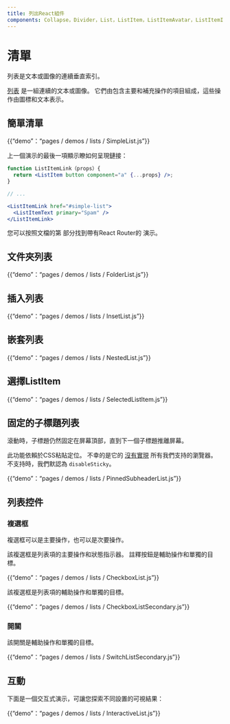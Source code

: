 ```yaml
---
title: 列出React組件
components: Collapse，Divider，List，ListItem，ListItemAvatar，ListItemIcon，ListItemSecondaryAction，ListItemText，ListSubheader
---
```

# 清單

<p class="description">列表是文本或圖像的連續垂直索引。</p>

[列表](https://material.io/design/components/lists.html) 是一組連續的文本或圖像。 它們由包含主要和補充操作的項目組成，這些操作由圖標和文本表示。

## 簡單清單

{{“demo”：“pages / demos / lists / SimpleList.js”}}

上一個演示的最後一項顯示瞭如何呈現鏈接：

```jsx
function ListItemLink（props）{
  return <ListItem button component="a" {...props} />;
}

// ...

<ListItemLink href="#simple-list">
  <ListItemText primary="Spam" />
</ListItemLink>
```

您可以按照文檔的第</a> 部分找到帶有React Router的 演示。</p> 

## 文件夾列表

{{“demo”：“pages / demos / lists / FolderList.js”}}

## 插入列表

{{“demo”：“pages / demos / lists / InsetList.js”}}

## 嵌套列表

{{“demo”：“pages / demos / lists / NestedList.js”}}

## 選擇ListItem

{{“demo”：“pages / demos / lists / SelectedListItem.js”}}

## 固定的子標題列表

滾動時，子標題仍然固定在屏幕頂部，直到下一個子標題推離屏幕。

此功能依賴於CSS粘貼定位。 不幸的是它的 [沒有實現](https://caniuse.com/#search=sticky) 所有我們支持的瀏覽器。 不支持時，我們默認為 `disableSticky`。

{{“demo”：“pages / demos / lists / PinnedSubheaderList.js”}}

## 列表控件

### 複選框

複選框可以是主要操作，也可以是次要操作。

該複選框是列表項的主要操作和狀態指示器。 註釋按鈕是輔助操作和單獨的目標。

{{“demo”：“pages / demos / lists / CheckboxList.js”}}

該複選框是列表項的輔助操作和單獨的目標。

{{“demo”：“pages / demos / lists / CheckboxListSecondary.js”}}

### 開關

該開關是輔助操作和單獨的目標。

{{“demo”：“pages / demos / lists / SwitchListSecondary.js”}}

## 互動

下面是一個交互式演示，可讓您探索不同設置的可視結果：

{{“demo”：“pages / demos / lists / InteractiveList.js”}}
